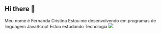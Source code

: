 ## Hi there 👋
Meu nome é Fernanda Cristina
Estou me desenvolvendo em programas de linguagem JavaScript
Estou estudando Tecnologia
![](https://i.giphy.com/media/v1.Y2lkPTc5MGI3NjExMWN0cjVkN3hyc2lld2t3cnpna2tjc2EzMmJjZ202a24yMjBmYm5uMyZlcD12MV9pbnRlcm5hbF9naWZfYnlfaWQmY3Q9Zw/7FrOU9tPbgAZtxV5mb/giphy-downsized-large.gif)




<!--
**fef11s/fef11s** is a ✨ _special_ ✨ repository because its `README.md` (this file) appears on your GitHub profile.

Here are some ideas to get you started:

- 🔭 I’m currently working on ...
- 🌱 I’m currently learning ...
- 👯 I’m looking to collaborate on ...
- 🤔 I’m looking for help with ...
- 💬 Ask me about ...
- 📫 How to reach me: ...
- 😄 Pronouns: ...
- ⚡ Fun fact: ...
-->
